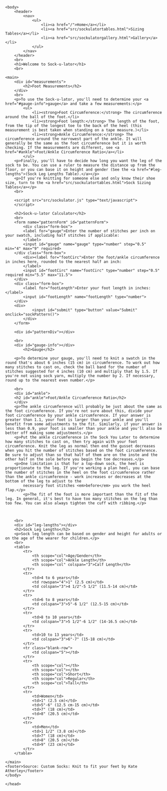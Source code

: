 <!DOCTYPE html>
<html lang="en">
<head>
    <meta charset="UTF-8"/>
    <meta name="viewport" content="width=device-width, initial-scale=1.0" />
    <title>Sock-u-lator</title>
</head>
    <link rel="stylesheet" href="src/sockulator.css" type="text/css" />   

    <body>
        <header>
            <nav>
                <ul>
                    <li><a href="/">Home</a></li>
                    <li><a href="src/sockulatortables.html">Sizing Tables</a></li>
                    <li><a href="src/sockulatorgallery.html">Gallery</a></li>
                </ul>
            </nav>
        </header>
        <br>
        <h1>Welcome to Sock-u-lator</h1>
        <br>
      
    <main>
        <div id="measurements">
            <h2>Foot Measurements</h2>
        </div>
        <br>
        <p>To use the Sock-u-lator, you'll need to determine your <a href="#gauge-info">gauge</a> and take a few measurements:</p>
            <ul>
                <li><strong>Foot Circumference:</strong> The circumference around the ball of the foot.</li>
                <li><strong>Foot length:</strong> The length of the foot, from the tip of the longest toe to the back of the heel (this measurement is best taken when standing on a tape measure.)</li>
                <li><strong>Ankle Circumference:</strong> The circumference around the narrowest part of the ankle. It will generally be the same as the foot circumference but it is worth checking. If the measurements are different, see <a href="#ankle">Foot/Ankle Circumference Ratio</a></li>
            </ul>
        <p>Finally, you'll have to decide how long you want the leg of the sock to be. You can use a ruler to measure the distance up from the floor, or you can base it on height and gender (See the <a href="#leg-lengths">(Sock Leg Lengths Table).</a></p>
        <p>If you're knitting for someone else and only know their shoe size, turn to the <a href="src/sockulatortables.html">Sock Sizing Tables</a></p>
        <br>
       
        <script src="src/sockulator.js" type="text/javascript">
        </script>

        <h2>Sock-u-lator Calculator</h2>
        <br>
        <form name="patternForm" id="patternForm">
            <div class="form-box">
            <label for="gauge">Enter the number of stitches per inch on your swatch, including half stitches if applicable: 
            </label>
            <input id="gauge" name="gauge" type="number" step="0.5" min="4" max="9" required>
        </div class="form-box">
            <div><label for="footCirc">Enter the foot/ankle circumference in inches here, rounded to the nearest half an inch: 
            </label>
            <input id="footCirc" name="footCirc" type="number" step="0.5" required min="5.5" max="11.5">
        </div>
        <div class="form-box">
            <label for="footLength">Enter your foot length in inches: </label>
            <input id="footLength" name="footLength" type="number">
        </div>
        <div>
                <input id="submit" type="button" value="Submit" onclick="sockPattern()">
            </div>
        </form>

        <div id="patternDiv"></div>
       
        <br>
        <div id="gauge-info"></div>
            <h2>Gauge</h2>
        
        <p>To determine your gauge, you'll need to knit a swatch in the round that's about 6 inches (15 cm) in circumference. To work out how many stitches to cast on, check the ball band for the number of stitches suggested for 4 inches (10 cm) and multiply that by 1.5. If you're not using sock yarn, multiply the number by 2. If necessary, round up to the nearest even number.</p>
        
        <br>
        <div id="ankle">
        <h2 id="ankle">Foot/Ankle Circumference Ratio</h2>
        </div>
        <p>The ankle circumference will probably be just about the same as the foot circumference. If you're not sure about this, divide your foot circumference by your ankle circumference. If your answer is greater than 1.1, your foot is larger than your ankle and you'll benefit from some adjustments to the fit. Similarly, if your answer is less than 0.9, your foot is smaller than your ankle and you'll also be better off making some adjustments.</p>
        <p>Put the ankle circumference in the Sock You Later to determine how many stitches to cast on, then try again with your foot circumference. Knit the leg as normal then end the gusset decreases when you hit the number of stitches based on the foot circumference. Be sure to adjust than so that half of them are on the inste and the other half on the sole before you begin the toe decreases.</p>
        <p>One limitation is that for a top-down sock, the heel is proportionate to the leg. If you're working a plan heel, you can base the number of stitches in the heel on the foot circumference rather than the ankle circumference - work increases or decreases at the bottom of the leg to adjust to the 
            necessary foot stitches <em>before</em> you work the heel flap.</p>
            <p>The fit of the foot is more important than the fit of the leg. In general, it's best to have too many stitches on the leg than too few. You can also always tighten the cuff with ribbing.</p>
        
    
    
        <br>
        <div id="leg-lengths"></div>
        <h2>Sock Leg Lengths</h2>
        <p>Sock leg length can be based on gender and height for adults or on the age of the wearer for children.</p>
        <br>
        <table>
            <tr>
                <th scope="col">Age/Gender</th>
                <th scope="col">Ankle Length</th>
                <th scope="col" colspan="3">Calf Length</th>
            </tr>
            <tr>
                <td>4 to 6 years</td>
                <td rowspan="4">1" (2.5 cm)</td>
                <td colspan="3">4 1/2"-5 1/2" (11.5-14 cm)</td>
            </tr>
            <tr>
                <td>6 to 8 years</td>
                <td colspan="3">5"-6 1/2" (12.5-15 cm)</td>
            </tr>
            <tr>
                <td>8 to 10 years</td>
                <td colspan="3">5 1/2"-6 1/2" (14-16.5 cm)</td>
            </tr>
            <tr>
                <td>10 to 13 years</td>
                <td colspan="3">6"-7" (15-18 cm)</td>
            </tr>
            <tr class="blank-row">
                <td colspan="5"></td>
            </tr>
            <tr>
                <th scope="col"></th>
                <th scope="col"></th>
                <th scope="col">Short</th>
                <th scope="col">Regular</th>
                <th scope="col">Tall</th>
            </tr>
            <tr>
                <td>Women</td>
                <td>1" (2.5 cm)</td>
                <td>5"-6" (12.5 cm-15 cm)</td>
                <td>7" (18 cm)</td>
                <td>8" (20.5 cm)</td>
            </tr>
            <tr>
                <td>Men</td>
                <td>1 1/2" (3.8 cm)</td>
                <td>7" (18 cm)</td>
                <td>8" (20.5 cm)</td>
                <td>9" (23 cm)</td>
            </tr>
        </table>
                
    </main>
    <footer>Source: Custom Socks: Knit to fit your feet by Kate Atherley</footer>
    </body>

    </head>

</html>

